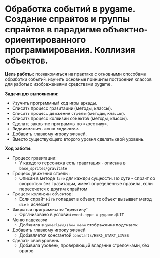 # Обработка событий в pygame. Создание спрайтов и группы спрайтов в парадигме объектно-ориентированного программирования. Коллизия объектов.

**Цель работы:** познакомиться на практике с основными способами обработки событий, изучить основные принципы построения классов для работы с изображениями средствами pygame.

**Задачи для выполнения:**
- Изучить программный код игры аркады.
- Описать процесс гравитации (методы, классы).
- Описать процесс движения стрелы (методы, классы).
- Описать процесс коллизии объектов (методы, классы).
- Сделать закрытие программы по «крестику».
- Видоизменить меню подсказок.
- Добавить главному игроку жизней.
- Вместо существующего второго уровня сделать свой уровень.

**Ход работы:**
- Процесс гравитации:
  - У каждого персонажа есть гравитация - описана в `base_sprites/gravitate`
- Процесс движения стрелы:
  - Описан в методе `fire` для каждой сущности. По сути - спрайт со скоростью без гравитации, имеет определенные правила, если пересечется с другим спрайтом
- Процесс коллизии объектов:
  - Если спрайт `Fire` попадает в объект, то объект вызывает метод `die` и исчезает
- Закрытие программы по "крестику"
  - Организовано в условии `event.type = pygame.QUIT`
- Меню подсказок
  - Добавила в `gameclass/show_menu` отображение подсказок
- Добавить главному игроку жизней
  - Добавляется константой `constants/HERO_START_LIVES`
- Сделать свой уровень
  - Добавила уровень, проверяющий владение стрелочками, без врагов
